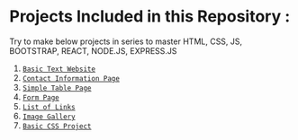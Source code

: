 <h1>Projects Included in this Repository :</h1>
<p>Try to make below projects in series to master HTML, CSS, JS, BOOTSTRAP, REACT, NODE.JS, EXPRESS.JS</p>
<ol>
  <li>
    <code><a href="https://github.com/lakshayhasija13/100_HTML_Projects/tree/2e2572345b24fac93a0814f5138de7910cd25db9/Basic%20Text%20Website%3A" taregt="_blank">Basic Text Website</a></code>
  </li>
  <li>
    <code><a href="https://github.com/lakshayhasija13/100_HTML_Projects/tree/9f3fd450eca6f5c4ec3c28729af19f2c1a52ce85/Contact%20Information%20Page">Contact Information Page</a></code>
  </li>
  <li>
    <code><a href="https://github.com/lakshayhasija13/100_HTML_Projects/tree/5d58a8a2f9ee4f272393af60dba1d2305770e299/Simple%20Table%20Page">Simple Table Page</a></code>
  </li>
  <li>
    <code><a href="https://github.com/lakshayhasija13/100_HTML_Projects/tree/5e571c4bd160d8e56bfa6324980a8c7e073b0c6b/Form%20Page">Form Page</a></code>
  </li>
  <li>
    <code><a href="https://github.com/lakshayhasija13/100_HTML_Projects/tree/56402de2c57e55354cc7b142b84c90aef35b4a31/List%20of%20Links">List of Links</a></code>
  </li>
    <li>
    <code><a href="https://github.com/lakshayhasija13/100_HTML_Projects/tree/cca2a38a203ec86b157b9f7e9e99e3e836dfac8f/Image%20Gallery%20with%20Descriptions">Image Gallery</a></code>
  </li>
  <li>
    <code><a href="https://github.com/lakshayhasija13/100_WEB_Projects/tree/a5d8e0e6e060bb4babaa5ccac6bbbb160c9325f0/BASIC%20CSS%20PROJECT">Basic CSS Project</a></code>
  </li>
</ol>
